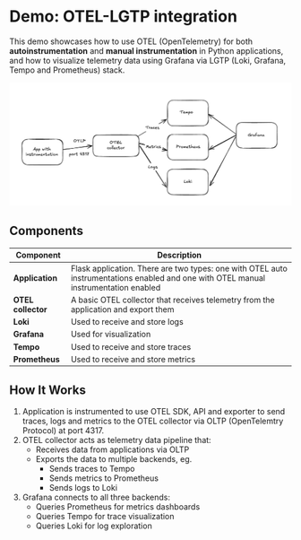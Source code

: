 # Demo: OTEL-LGTP integration

This demo showcases how to use OTEL (OpenTelemetry) for both **autoinstrumentation** and **manual instrumentation** in Python applications, and how to visualize telemetry data using Grafana via LGTP (Loki, Grafana, Tempo and Prometheus) stack.

![application_diagram](./application_diagram.png)

## Components

Component | Description
--- | ---
**Application** | Flask application. There are two types: one with OTEL auto instrumentations enabled and one with OTEL manual instrumentation enabled
**OTEL collector** | A basic OTEL collector that receives telemetry from the application and export them
**Loki** | Used to receive and store logs
**Grafana** | Used for visualization
**Tempo** | Used to receive and store traces
**Prometheus** | Used to receive and store metrics

## How It Works

1. Application is instrumented to use OTEL SDK, API and exporter to send traces, logs and metrics to the OTEL collector via OLTP (OpenTelemtry Protocol) at port 4317.
2. OTEL collector acts as telemetry data pipeline that:
    - Receives data from applications via OLTP
    - Exports the data to multiple backends, eg.
      - Sends traces to Tempo
      - Sends metrics to Prometheus
      - Sends logs to Loki
3. Grafana connects to all three backends:
    - Queries Prometheus for metrics dashboards
    - Queries Tempo for trace visualization
    - Queries Loki for log exploration 
